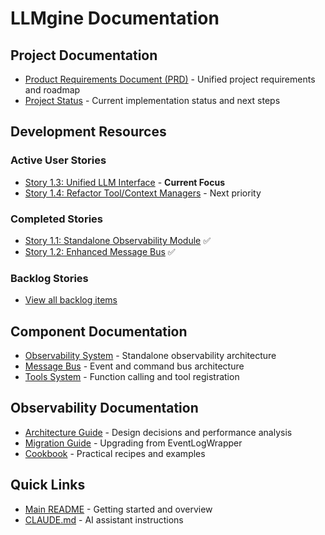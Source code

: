 # LLMgine Documentation

## Project Documentation

- [Product Requirements Document (PRD)](./prd.md) - Unified project requirements and roadmap
- [Project Status](./project-status.md) - Current implementation status and next steps

## Development Resources

### Active User Stories
- [Story 1.3: Unified LLM Interface](./stories/story-1-3-unified-llm-interface.md) - **Current Focus**
- [Story 1.4: Refactor Tool/Context Managers](./stories/story-1-4-refactor-tool-context-managers.md) - Next priority

### Completed Stories
- [Story 1.1: Standalone Observability Module](./stories/story-1-1-opentelemetry-handler.md) ✅
- [Story 1.2: Enhanced Message Bus](./stories/story-1-2-enhance-message-bus.md) ✅

### Backlog Stories
- [View all backlog items](./stories/backlog/)

## Component Documentation

- [Observability System](../src/llmgine/observability/README.md) - Standalone observability architecture
- [Message Bus](../src/llmgine/bus/README.md) - Event and command bus architecture
- [Tools System](../src/llmgine/llm/tools/README.md) - Function calling and tool registration

## Observability Documentation

- [Architecture Guide](./observability-architecture.md) - Design decisions and performance analysis
- [Migration Guide](./observability-migration-guide.md) - Upgrading from EventLogWrapper
- [Cookbook](./observability-cookbook.md) - Practical recipes and examples

## Quick Links

- [Main README](../README.md) - Getting started and overview
- [CLAUDE.md](../CLAUDE.md) - AI assistant instructions